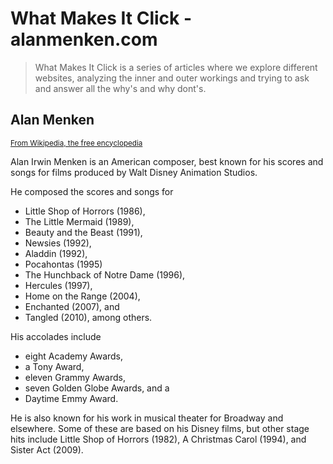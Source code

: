 # What Makes It Click - alanmenken.com

> What Makes It Click is a series of articles where we explore different websites,
> analyzing the inner and outer workings and trying to ask and answer all the why's and why dont's.

## Alan Menken

<sup>[From Wikipedia, the free encyclopedia](https://en.wikipedia.org/wiki/Alan_Menken)</sup>

Alan Irwin Menken is an American composer, best known for his scores and songs for films produced by Walt Disney Animation Studios. 

He composed the scores and songs for 
- Little Shop of Horrors (1986), 
- The Little Mermaid (1989), 
- Beauty and the Beast (1991), 
- Newsies (1992), 
- Aladdin (1992),
- Pocahontas (1995) 
- The Hunchback of Notre Dame (1996), 
- Hercules (1997), 
- Home on the Range (2004), 
- Enchanted (2007), and 
- Tangled (2010), among others. 

His accolades include 
- eight Academy Awards, 
- a Tony Award, 
- eleven Grammy Awards, 
- seven Golden Globe Awards, and a 
- Daytime Emmy Award. 


He is also known for his work in musical theater for Broadway and elsewhere. Some of these are based on his Disney films, but other stage hits include Little Shop of Horrors (1982), A Christmas Carol (1994), and Sister Act (2009). 